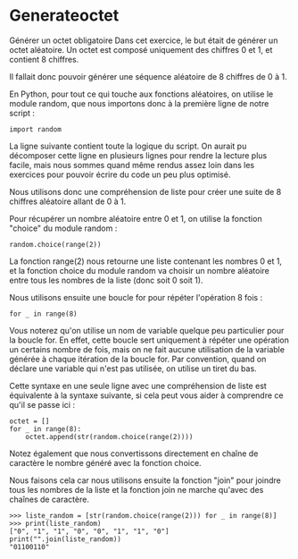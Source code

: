 # Generateoctet
Générer un octet obligatoire 
Dans cet exercice, le but était de générer un octet aléatoire. Un octet est composé uniquement des chiffres 0 et 1, et contient 8 chiffres.

Il fallait donc pouvoir générer une séquence aléatoire de 8 chiffres de 0 à 1.

En Python, pour tout ce qui touche aux fonctions aléatoires, on utilise le module random, que nous importons donc à la première ligne de notre script :

    import random

La ligne suivante contient toute la logique du script. On aurait pu décomposer cette ligne en plusieurs lignes pour rendre la lecture plus facile, mais nous sommes quand même rendus assez loin dans les exercices pour pouvoir écrire du code un peu plus optimisé.

Nous utilisons donc une compréhension de liste pour créer une suite de 8 chiffres aléatoire allant de 0 à 1.

Pour récupérer un nombre aléatoire entre 0 et 1, on utilise la fonction "choice" du module random :

    random.choice(range(2))

La fonction range(2) nous retourne une liste contenant les nombres 0 et 1, et la fonction choice du module random va choisir un nombre aléatoire entre tous les nombres de la liste (donc soit 0 soit 1).

Nous utilisons ensuite une boucle for pour répéter l'opération 8 fois :

    for _ in range(8)

Vous noterez qu'on utilise un nom de variable quelque peu particulier pour la boucle for. En effet, cette boucle sert uniquement à répéter une opération un certains nombre de fois, mais on ne fait aucune utilisation de la variable générée à chaque itération de la boucle for. Par convention, quand on déclare une variable qui n'est pas utilisée, on utilise un tiret du bas.

Cette syntaxe en une seule ligne avec une compréhension de liste est équivalente à la syntaxe suivante, si cela peut vous aider à comprendre ce qu'il se passe ici :

    octet = []
    for _ in range(8):
        octet.append(str(random.choice(range(2))))

Notez également que nous convertissons directement en chaîne de caractère le nombre généré avec la fonction choice.

Nous faisons cela car nous utilisons ensuite la fonction "join" pour joindre tous les nombres de la liste et la fonction join ne marche qu'avec des chaînes de caractère.

    >>> liste_random = [str(random.choice(range(2))) for _ in range(8)]
    >>> print(liste_random)
    ["0", "1", "1", "0", "0", "1", "1", "0"]
    print("".join(liste_random))
    "01100110"
